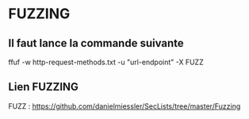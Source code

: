 
# FUZZING
## Il faut lance la commande suivante

ffuf -w http-request-methods.txt -u "url-endpoint" -X FUZZ


## Lien FUZZING

FUZZ : https://github.com/danielmiessler/SecLists/tree/master/Fuzzing
